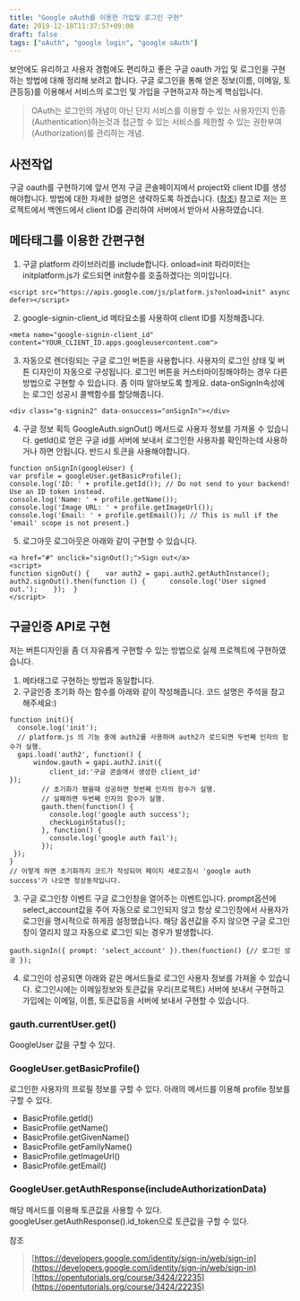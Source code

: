 ```yaml
---
title: "Google oAuth를 이용한 가입및 로그인 구현"
date: 2019-12-18T11:37:57+09:00
draft: false
tags: ["oAuth", "google login", "google oAuth"]
---
```


보안에도 유리하고 사용자 경험에도 편리하고 좋은 구글 oauth 가입 및 로그인을 구현하는 방법에 대해 정리해 보려고 합니다. 구글 로그인을 통해 얻은 정보(이름, 이메일, 토큰등등)를 이용해서 서비스의 로그인 및 가입을 구현하고자 하는게 핵심입니다.
>OAuth는 로그인의 개념이 아닌 단지 서비스를 이용할 수 있는 사용자인지 인증(Authentication)하는것과 접근할 수 있는 서비스를 제한할 수 있는 권한부여(Authorization)를 관리하는 개념.

## 사전작업
구글 oauth를 구현하기에 앞서 먼저 구글 콘솔페이지에서 project와 client ID를 생성해야합니다. 방법에 대한 자세한 설명은 생략하도록 하겠습니다. ([참조](https://gomcine.tistory.com/entry/%EA%B5%AC%EA%B8%80-API-%EC%82%AC%EC%9A%A9%EB%B2%95-%ED%82%A4-%EB%B0%9C%EA%B8%89-oauth-%EC%9D%B8%EC%A6%9D-%EB%B0%A9%EB%B2%95-%EC%A0%95%EB%A6%AC#TOC1))
참고로 저는 프로젝트에서 백엔드에서 client ID를 관리하여 서버에서 받아서 사용하였습니다. 

## 메타태그를 이용한 간편구현
1. 구글 platform 라이브러리를 include합니다.
onload=init 파라미터는 initplatform.js가 로드되면 init함수를 호출하겠다는 의미입니다. 
```
<script src="https://apis.google.com/js/platform.js?onload=init" async defer></script>
```
2. google-signin-client_id 메타요소를 사용하여 client ID를 지정해줍니다.
``` 
<meta name="google-signin-client_id" content="YOUR_CLIENT_ID.apps.googleusercontent.com">
```
3. 자동으로 렌더링되는 구글 로그인 버튼을 사용합니다.
사용자의 로그인 상태 및 버튼 디자인이 자동으로 구성됩니다.
로그인 버튼을 커스터마이징해야하는 경우 다른 방법으로 구현할 수 있습니다. 좀 이따 알아보도록 할게요.
data-onSignIn속성에는 로그인 성공시 콜백함수를 할당해줍니다.

```
<div class="g-signin2" data-onsuccess="onSignIn"></div>
```

4. 구글 정보 획득
GoogleAuth.signOut() 메서드로 사용자 정보를 가져올 수 있습니다.
getId()로 얻은 구글 id를 서버에 보내서 로그인한 사용자를 확인하는데 사용하거나 하면 안됩니다.  반드시 토큰을 사용해야합니다.
```
function onSignIn(googleUser) {  
var profile = googleUser.getBasicProfile();  
console.log('ID: ' + profile.getId()); // Do not send to your backend! Use an ID token instead.  
console.log('Name: ' + profile.getName());  
console.log('Image URL: ' + profile.getImageUrl());  console.log('Email: ' + profile.getEmail()); // This is null if the 'email' scope is not present.}
```

5. 로그아웃
로그아웃은 아래와 같이 구현할 수 있습니다.
```
<a href="#" onclick="signOut();">Sign out</a>
<script>  
function signOut() {    var auth2 = gapi.auth2.getAuthInstance();    auth2.signOut().then(function () {      console.log('User signed out.');    });  }
</script>
```

## 구글인증 API로 구현
저는 버튼디자인을 좀 더 자유롭게 구현할 수 있는 방법으로 실제 프로젝트에 구현하였습니다.

1. 메타태그로 구현하는 방법과 동일합니다.
2. 구글인증 초기화 하는 함수를 아래와 같이 작성해줍니다.
코드 설명은 주석을 참고해주세요:)
```
function init(){  
  console.log('init');  
  // platform.js 의 기능 중에 auth2를 사용하며 auth2가 로드되면 두번째 인자의 함수가 실행.
  gapi.load('auth2', function() {  
	  window.gauth = gapi.auth2.init({  
		  client_id:'구글 콘솔에서 생성한 client_id'  
});
		// 초기화가 됐을때 성공하면 첫번째 인자의 함수가 실행.
		// 실패하면 두번째 인자의 함수가 실행.
		gauth.then(function() {  
		  console.log('google auth success');  
		  checkLoginStatus();  
		}, function() {  
		  console.log('google auth fail');  
		});
 });  
}
// 이렇게 하면 초기화까지 코드가 작성되어 페이지 새로고침시 'google auth success'가 나오면 정상동작입니다.
```
3. 구글 로그인창 이벤트
구글 로그인창을 열어주는 이벤트입니다. 
prompt옵션에 select_account값을 주어 자동으로 로그인되지 않고 항상 로그인창에서 사용자가 로그인을 명시적으로 하게끔 설정했습니다.
해당 옵션값을 주지 않으면 구글 로그인창이 열리지 않고 자동으로 로그인 되는 경우가 발생합니다.
```
gauth.signIn({ prompt: 'select_account' }).then(function() {// 로그인 성공 });
```
4. 로그인이 성공되면 아래와 같은 메서드들로 로그인 사용자 정보를 가져올 수 있습니다. 로그인시에는 이메일정보와 토큰값을 우리(프로젝트) 서버에 보내서 구현하고 가입에는 이메일, 이름, 토큰값등을 서버에 보내서 구현할 수 있습니다.
### gauth.currentUser.get()
GoogleUser 값을 구할 수 있다. 

### GoogleUser.getBasicProfile()
로그인한 사용자의 프로필 정보를 구할 수 있다.
아래의 메서드를 이용해 profile 정보를 구할 수 있다.
-   BasicProfile.getId()
-   BasicProfile.getName()
-   BasicProfile.getGivenName()
-   BasicProfile.getFamilyName()
-   BasicProfile.getImageUrl()
-   BasicProfile.getEmail()

### GoogleUser.getAuthResponse(includeAuthorizationData)
해당 메서드를 이용해 토큰값을 사용할 수 있다.
googleUser.getAuthResponse().id_token으로 토큰값을 구할 수 있다.


참조

>[https://developers.google.com/identity/sign-in/web/sign-in](https://developers.google.com/identity/sign-in/web/sign-in)
> [https://opentutorials.org/course/3424/22235](https://opentutorials.org/course/3424/22235)
> 
